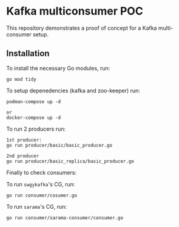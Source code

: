 # Kafka multiconsumer POC

This repository demonstrates a proof of concept for a Kafka multi-consumer setup.

## Installation

To install the necessary Go modules, run:
```
go mod tidy
```

To setup depenedencies (kafka and zoo-keeper) run:
```
podman-compose up -d

or 
docker-compose up -d
```

To run 2 producers run:
```
1st producer:
go run producer/basic/basic_producer.go
```

```
2nd producer
go run producer/basic_replica/basic_producer.go
```

Finally to check consumers:

To run `swgykafka`'s CG, run:
```
go run consumer/cosumer.go
```

To run `sarama`'s CG, run:
```
go run consumer/sarama-consumer/consumer.go
```